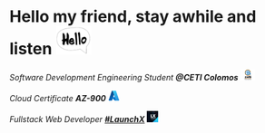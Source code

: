 # Hello my friend, stay awhile and listen  <img src="./img/hello.png" alt="drawing" height="50"/>

*Software Development Engineering Student **@CETI Colomos*** <img src="./img/ceti.png" alt="drawing" height="20"/>

*Cloud Certificate **AZ-900*** <img src="./img/Azure.png" alt="drawing" height="20"/>

*Fullstack Web Developer **[#LaunchX](https://github.com/LaunchX-InnovaccionVirtual)*** <img src="./img/launchx.png" alt="drawing" height="20"/>
